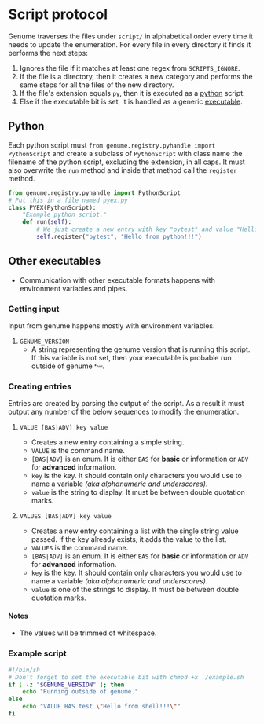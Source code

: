 # Script protocol

Genume traverses the files under `script/` in alphabetical order every time it needs to update the enumeration. For every file in every directory it finds it performs the next steps:

1. Ignores the file if it matches at least one regex from `SCRIPTS_IGNORE`.
2. If the file is a directory, then it creates a new category and performs the same steps for all the files of the new directory.
3. If the file's extension equals `py`, then it is executed as a [python](#python) script.
4. Else if the executable bit is set, it is handled as a generic [executable](#other-executables).

## Python

Each python script must `from genume.registry.pyhandle import PythonScript` and create a subclass of `PythonScript` with class name the filename of the python script, excluding the extension, in all caps. It must also overwrite the `run` method and inside that method call the `register` method.

```py
from genume.registry.pyhandle import PythonScript
# Put this in a file named pyex.py
class PYEX(PythonScript):
    "Example python script."
    def run(self):
        # We just create a new entry with key "pytest" and value "Hello from python!!!"
        self.register("pytest", "Hello from python!!!")
```

## Other executables

- Communication with other executable formats happens with environment variables and pipes.

### Getting input

Input from genume happens mostly with environment variables.

1. `GENUME_VERSION`
    - A string representing the genume version that is running this script. If this variable is not set, then your executable is probable run outside of genume <sub><sup>\*<sub><sup>*hint*</sup></sub></sup></sub>.

### Creating entries

Entries are created by parsing the output of the script. As a result it must output any number of the below sequences to modify the enumeration.

1. `VALUE [BAS|ADV] key value`
    - Creates a new entry containing a simple string.
    - `VALUE` is the command name.
    - `[BAS|ADV]` is an enum. It is either `BAS` for **basic** or information or `ADV` for **advanced** information.
    - `key` is the key. It should contain only characters you would use to name a variable _(aka alphanumeric and underscores)_.
    - `value` is the string to display. It must be between double quotation marks.

2. `VALUES [BAS|ADV] key value`
    - Creates a new entry containing a list with the single string value passed. If the key already exists, it adds the value to the list.
    - `VALUES` is the command name.
    - `[BAS|ADV]` is an enum. It is either `BAS` for **basic** or information or `ADV` for **advanced** information.
    - `key` is the key. It should contain only characters you would use to name a variable _(aka alphanumeric and underscores)_.
    - `value` is one of the strings to display. It must be between double quotation marks.

#### Notes

- The values will be trimmed of whitespace.

### Example script

```sh
#!/bin/sh
# Don't forget to set the executable bit with chmod +x ./example.sh
if [ -z "$GENUME_VERSION" ]; then
    echo "Running outside of genume."
else
    echo "VALUE BAS test \"Hello from shell!!!\""
fi
```